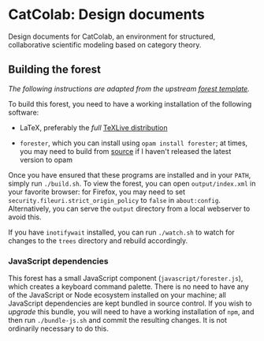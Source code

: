 # CatColab: Design documents

Design documents for CatColab, an environment for structured, collaborative
scientific modeling based on category theory.

## Building the forest

*The following instructions are adapted from the upstream [forest template](https://git.sr.ht/~jonsterling/forest-template).*

To build this forest, you need to have a working installation of the following software:

- LaTeX, preferably the _full_ [TeXLive distribution](https://tug.org/texlive/)

- `forester`, which you can install using `opam install forester`; at times, you may need to build from [source](https://git.sr.ht/~jonsterling/ocaml-forester) if I haven't released the latest version to opam

Once you have ensured that these programs are installed and in your `PATH`, simply run `./build.sh`. To view the forest, you can open `output/index.xml` in your favorite browser: for Firefox, you may need to set `security.fileuri.strict_origin_policy` to `false` in `about:config`. Alternatively, you can serve the `output` directory from a local webserver to avoid this.

If you have `inotifywait` installed, you can run `./watch.sh` to watch for changes to the `trees` directory and rebuild accordingly.

### JavaScript dependencies

This forest has a small JavaScript component (`javascript/forester.js`), which creates a keyboard command palette. There is no need to have any of the JavaScript or Node ecosystem installed on your machine; all JavaScript dependencies are kept bundled in source control. If you wish to _upgrade_ this bundle, you will need to have a working installation of `npm`, and then run `./bundle-js.sh` and commit the resulting changes. It is not ordinarily necessary to do this.
